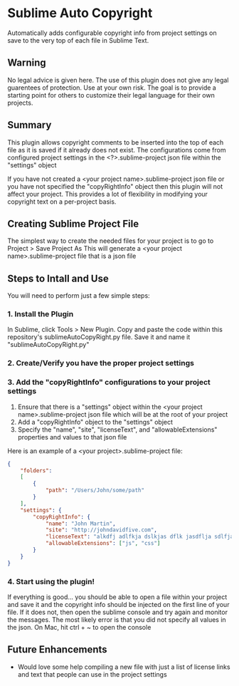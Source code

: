 # Sublime Auto Copyright
Automatically adds configurable copyright info from project settings on save to the very top of each file in Sublime Text.

## Warning
No legal advice is given here. The use of this plugin does not give any legal guarentees of protection. Use at your own risk. The goal is to provide a starting point for others to customize their legal language for their own projects.

## Summary
This plugin allows copyright comments to be inserted into the top of each file as it is saved if it already does not exist. The configurations come from configured project settings in the <?>.sublime-project json file within the "settings" object

If you have not created a \<your project name\>.sublime-project json file or you have not specified the "copyRightInfo" object then this plugin will not affect your project. This provides a lot of flexibility in modifying your copyright text on a per-project basis.

## Creating Sublime Project File
The simplest way to create the needed files for your project is to go to Project > Save Project As
This will generate a \<your project name\>.sublime-project file that is a json file


## Steps to Intall and Use

You will need to perform just a few simple steps:

### 1. Install the Plugin
In Sublime, click Tools > New Plugin. Copy and paste the code within this repository's sublimeAutoCopyRight.py file. Save it and name it "sublimeAutoCopyRight.py"


### 2. Create/Verify you have the proper project settings


### 3. Add the "copyRightInfo" configurations to your project settings

1. Ensure that there is a "settings" object within the \<your project name\>.sublime-project json file which will be at the root of your project
2. Add a "copyRightInfo" object to the "settings" object
3. Specify the "name", "site", "licenseText", and "allowableExtensions" properties and values to that json file

Here is an example of a \<your project\>.sublime-project file:

```json
{
    "folders":
    [
        {
            "path": "/Users/John/some/path"
        }
    ],
    "settings": {
        "copyRightInfo": {
            "name": "John Martin",
            "site": "http://johndavidfive.com",
            "licenseText": "alkdfj adlfkja dslkjas dflk jasdflja sdlfjasdfyasofdlj asldfjkasdlkfj alsdfjlasdkjf las",
            "allowableExtensions": ["js", "css"]
        }
    }
}
```

### 4. Start using the plugin!

If everything is good... you should be able to open a file within your project and save it and the copyright info should be injected on the first line of your file.
If it does not, then open the sublime console and try again and monitor the messages. The most likely error is that you did not specify all values in the json.
On Mac, hit ctrl + ~ to open the console


## Future Enhancements

* Would love some help compiling a new file with just a list of license links and text that people can use in the project settings



